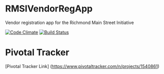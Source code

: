# RMSIVendorRegApp
Vendor registration app for the Richmond Main Street Initiative

[![Code Climate](https://codeclimate.com/github/mmpollard/RMSIVendorRegApp/badges/gpa.svg)](https://codeclimate.com/github/mmpollard/RMSIVendorRegApp)
[![Build Status](https://travis-ci.org/mmpollard/RMSIVendorRegApp.svg?branch=master)](https://travis-ci.org/mmpollard/RMSIVendorRegApp)

# Pivotal Tracker

[Pivotal Tracker Link] (https://www.pivotaltracker.com/n/projects/1540861)
